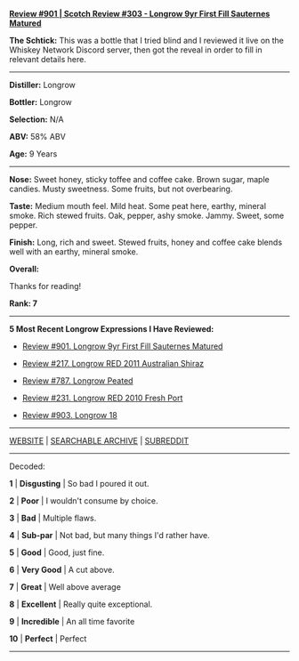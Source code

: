 
[**Review #901 | Scotch Review #303 - Longrow 9yr First Fill Sauternes Matured**]( https://t8ke.review/review-901-longrow-9yr-first-fill-sauternes/)

**The Schtick:** This was a bottle that I tried blind and I reviewed it live on the Whiskey Network Discord server, then got the reveal in order to fill in relevant details here. 

-----

**Distiller:** Longrow

**Bottler:** Longrow

**Selection:** N/A

**ABV:**  58% ABV

**Age:** 9 Years 

-----

**Nose:**  Sweet honey, sticky toffee and coffee cake. Brown sugar, maple candies. Musty sweetness. Some fruits, but not overbearing. 

**Taste:** Medium mouth feel. Mild heat. Some peat here, earthy, mineral smoke. Rich stewed fruits. Oak, pepper, ashy smoke. Jammy. Sweet, some pepper. 

**Finish:** Long, rich and sweet. Stewed fruits, honey and coffee cake blends well with an earthy, mineral smoke. 

**Overall:** 

Thanks for reading!

**Rank: 7**

----- 

**5 Most Recent Longrow Expressions I Have Reviewed:** 

- [Review #901. Longrow 9yr First Fill Sauternes Matured]( https://t8ke.review/review-901-longrow-9yr-first-fill-sauternes/) 

- [Review #217. Longrow RED 2011 Australian Shiraz]( https://t8ke.review/review-217-longrow-red-shiraz-2011/) 

- [Review #787. Longrow Peated]( https://t8ke.review/review-787-longrow-peated/) 

- [Review #231. Longrow RED 2010 Fresh Port]( https://t8ke.review/review-231-longrow-red-fresh-port/) 

- [Review #903. Longrow 18]( https://t8ke.review/review-903-longrow-18/) 

-----

[WEBSITE](https://t8ke.review) | [SEARCHABLE ARCHIVE](https://t8ke.review/review-archive/) | [SUBREDDIT](https://reddit.com/r/t8kereviews)

-----

Decoded:

**1** | **Disgusting** | So bad I poured it out.

**2** | **Poor** | I wouldn't consume by choice.

**3** | **Bad** | Multiple flaws.

**4** | **Sub-par** | Not bad, but many things I'd rather have.

**5** | **Good** | Good, just fine.

**6** | **Very Good** | A cut above.

**7** | **Great** | Well above average

**8** | **Excellent** | Really quite exceptional.

**9** | **Incredible** | An all time favorite

**10** | **Perfect** | Perfect

----


